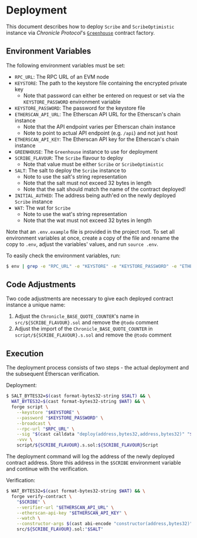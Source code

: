 # Deployment

This document describes how to deploy `Scribe` and `ScribeOptimistic` instance via _Chronicle Protocol_'s [`Greenhouse`](https://github.com/chronicleprotocol/greenhouse) contract factory.

## Environment Variables

The following environment variables must be set:

- `RPC_URL`: The RPC URL of an EVM node
- `KEYSTORE`: The path to the keystore file containing the encrypted private key
    - Note that password can either be entered on request or set via the `KEYSTORE_PASSWORD` environment variable
- `KEYSTORE_PASSWORD`: The password for the keystore file
- `ETHERSCAN_API_URL`: The Etherscan API URL for the Etherscan's chain instance
    - Note that the API endpoint varies per Etherscan chain instance
    - Note to point to actual API endpoint (e.g. `/api`) and not just host
- `ETHERSCAN_API_KEY`: The Etherscan API key for the Etherscan's chain instance
- `GREENHOUSE`: The `Greenhouse` instance to use for deployment
- `SCRIBE_FLAVOUR`: The `Scribe` flavour to deploy
    - Note that value must be either `Scribe` or `ScribeOptimistic`
- `SALT`: The salt to deploy the `Scribe` instance to
    - Note to use the salt's string representation
    - Note that the salt must not exceed 32 bytes in length
    - Note that the salt should match the name of the contract deployed!
- `INITIAL_AUTHED`: The address being auth'ed on the newly deployed `Scribe` instance
- `WAT`: The wat for `Scribe`
    - Note to use the wat's string representation
    - Note that the wat must not exceed 32 bytes in length

Note that an `.env.example` file is provided in the project root. To set all environment variables at once, create a copy of the file and rename the copy to `.env`, adjust the variables' values, and run `source .env`.

To easily check the environment variables, run:

```bash
$ env | grep -e "RPC_URL" -e "KEYSTORE" -e "KEYSTORE_PASSWORD" -e "ETHERSCAN_API_URL" -e "ETHERSCAN_API_KEY" -e "GREENHOUSE" -e "SCRIBE_FLAVOUR" -e "SALT" -e "INITIAL_AUTHED" -e "WAT"
```

## Code Adjustments

Two code adjustments are necessary to give each deployed contract instance a unique name:

1. Adjust the `Chronicle_BASE_QUOTE_COUNTER`'s name in `src/${SCRIBE_FLAVOUR}.sol` and remove the `@todo` comment
2. Adjust the import of the `Chronicle_BASE_QUOTE_COUNTER` in `script/${SCRIBE_FLAVOUR}.s.sol` and remove the `@todo` comment

## Execution

The deployment process consists of two steps - the actual deployment and the subsequent Etherscan verification.

Deployment:

```bash
$ SALT_BYTES32=$(cast format-bytes32-string $SALT) && \
  WAT_BYTES32=$(cast format-bytes32-string $WAT) && \
  forge script \
    --keystore "$KEYSTORE" \
    --password "$KEYSTORE_PASSWORD" \
    --broadcast \
    --rpc-url "$RPC_URL" \
    --sig "$(cast calldata "deploy(address,bytes32,address,bytes32)" "$GREENHOUSE" "$SALT_BYTES32" "$INITIAL_AUTHED" "$WAT_BYTES32")" \
    -vvv \
    script/${SCRIBE_FLAVOUR}.s.sol:${SCRIBE_FLAVOUR}Script
```

The deployment command will log the address of the newly deployed contract address. Store this address in the `$SCRIBE` environment variable and continue with the verification.

Verification:

```bash
$ WAT_BYTES32=$(cast format-bytes32-string $WAT) && \
  forge verify-contract \
    "$SCRIBE" \
    --verifier-url "$ETHERSCAN_API_URL" \
    --etherscan-api-key "$ETHERSCAN_API_KEY" \
    --watch \
    --constructor-args $(cast abi-encode "constructor(address,bytes32)" "$INITIAL_AUTHED" "$WAT_BYTES32") \
    src/${SCRIBE_FLAVOUR}.sol:"$SALT"
```
